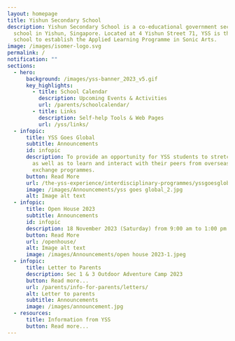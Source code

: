 ```yaml
---
layout: homepage
title: Yishun Secondary School
description: Yishun Secondary School is a co-educational government secondary
  school in Yishun, Singapore. Located at 4 Yishun Street 71, YSS is the first
  school to establish the Applied Learning Programme in Sonic Arts.
image: /images/isomer-logo.svg
permalink: /
notification: ""
sections:
  - hero:
      background: /images/yss-banner_2023_v5.gif
      key_highlights:
        - title: School Calendar
          description: Upcoming Events & Activities
          url: /parents/schoolcalendar/
        - title: Links
          description: Self-help Tools & Web Pages
          url: /yss/links/
  - infopic:
      title: YSS Goes Global
      subtitle: Announcements
      id: infopic
      description: To provide an opportunity for YSS students to stretch their talent
        as well as to learn and interact with their peers from overseas via
        exchange programmes.
      button: Read More
      url: /the-yss-experience/interdisciplinary-programmes/yssgoesglobal/
      image: /images/Announcements/yss goes global_2.jpg
      alt: Image alt text
  - infopic:
      title: Open House 2023
      subtitle: Announcements
      id: infopic
      description: 18 November 2023 (Saturday) from 9:00 am to 1:00 pm
      button: Read More
      url: /openhouse/
      alt: Image alt text
      image: /images/Announcements/open house 2023-1.jpeg
  - infopic:
      title: Letter to Parents
      description: Sec 1 & 3 Outdoor Adventure Camp 2023
      button: Read more...
      url: /parents/info-for-parents/letters/
      alt: Letter to parents
      subtitle: Announcements
      image: /images/announcement.jpg
  - resources:
      title: Information from YSS
      button: Read more...
---
```

